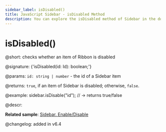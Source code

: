 ```yaml
---
sidebar_label: isDisabled()
title: JavaScript Sidebar - isDisabled Method 
description: You can explore the isDisabled method of Sidebar in the documentation of the DHTMLX JavaScript UI library. Browse developer guides and API reference, try out code examples and live demos, and download a free 30-day evaluation version of DHTMLX Suite 7.
---
```


# isDisabled()

@short: checks whether an item of Ribbon is disabled

@signature: {'isDisabled(id: Id): boolean;'}

@params:
`id: string | number` - the id of a Sidebar item

@returns:
`true`, if an item of Sidebar is disabled; otherwise, `false`.

@example:
sidebar.isDisable("id"); // -> returns true/false

@descr:

**Related sample**: [Sidebar. Enable/Disable](https://snippet.dhtmlx.com/ea9fywne)

@changelog: added in v6.4

[comment]: # (@related: sidebar/work_with_sidebar.md#checking-if-a-sidebar-item-is-disabled)
